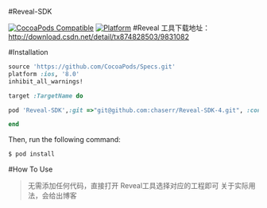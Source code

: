 #Reveal-SDK

[![CocoaPods Compatible](https://img.shields.io/cocoapods/v/AFNetworking.svg)](https://img.shields.io/cocoapods/v/AFNetworking.svg)
[![Platform](https://img.shields.io/cocoapods/p/AFNetworking.svg?style=flat)](http://cocoadocs.org/docsets/AFNetworking)
#Reveal 工具下载地址：
http://download.csdn.net/detail/tx874828503/9831082

#Installation
```ruby
source 'https://github.com/CocoaPods/Specs.git'
platform :ios, '8.0'
inhibit_all_warnings!

target :TargetName do

pod 'Reveal-SDK',:git =>"git@github.com:chaserr/Reveal-SDK-4.git", :configurations => ['Debug']

end
```
Then, run the following command:

```bash
$ pod install
```
#How To Use
>无需添加任何代码，直接打开 Reveal工具选择对应的工程即可
>关于实际用法，会给出博客


